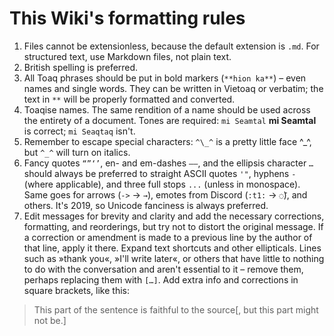 <title>This Wiki's formatting rules</title>

# This Wiki's formatting rules
1. Files cannot be extensionless, because the default extension is `.md`. For structured text, use Markdown files, not plain text.
2. British spelling is preferred.
3. All Toaq phrases should be put in bold markers (`**hion ka**`) – even names and single words. They can be written in Vietoaq or verbatim; the text in `**` will be properly formatted and converted.
4. Toaqise names. The same rendition of a name should be used across the entirety of a document. Tones are required: `mi Seamtal` **mi Seamtal** is correct; `mi Seaqtaq` isn't.
5. Remember to escape special characters: `^\_^` is a pretty little face ^\_^, but `^_^` will turn on italics.
6. Fancy quotes `“”‘’`, en- and em-dashes `–—`, and the ellipsis character `…` should always be preferred to straight ASCII quotes `'"`, hyphens `-` (where applicable), and three full stops `...` (unless in monospace). Same goes for arrows (`->` → `→`), emotes from Discord (`:t1:` → `◌̄`), and others. It's 2019, so Unicode fanciness is always preferred.
7. Edit messages for brevity and clarity and add the necessary corrections, formatting, and reorderings, but try not to distort the original message. If a correction or amendment is made to a previous line by the author of that line, apply it there. Expand text shortcuts and other ellipticals. Lines such as »thank you«, »I'll write later«, or others that have little to nothing to do with the conversation and aren't essential to it – remove them, perhaps replacing them with `[…]`. Add extra info and corrections in square brackets, like this:
  > This part of the sentence is faithful to the source[, but this part might not be.]

